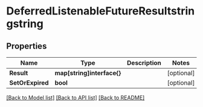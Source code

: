 # DeferredListenableFutureResultstringstring

## Properties

Name | Type | Description | Notes
------------ | ------------- | ------------- | -------------
**Result** | **map[string]interface{}** |  | [optional] 
**SetOrExpired** | **bool** |  | [optional] 

[[Back to Model list]](../README.md#documentation-for-models) [[Back to API list]](../README.md#documentation-for-api-endpoints) [[Back to README]](../README.md)


